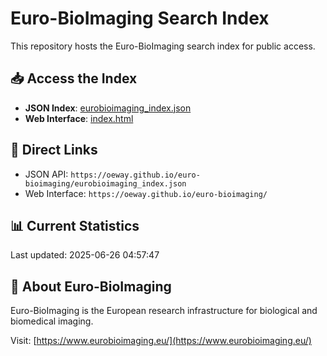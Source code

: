 # Euro-BioImaging Search Index

This repository hosts the Euro-BioImaging search index for public access.

## 📥 Access the Index

- **JSON Index**: [eurobioimaging_index.json](eurobioimaging_index.json)
- **Web Interface**: [index.html](index.html)

## 🔗 Direct Links

- JSON API: `https://oeway.github.io/euro-bioimaging/eurobioimaging_index.json`
- Web Interface: `https://oeway.github.io/euro-bioimaging/`

## 📊 Current Statistics

Last updated: 2025-06-26 04:57:47

## 🔬 About Euro-BioImaging

Euro-BioImaging is the European research infrastructure for biological and biomedical imaging.

Visit: [https://www.eurobioimaging.eu/](https://www.eurobioimaging.eu/)
